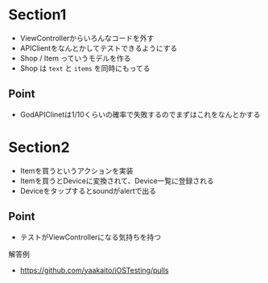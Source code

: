 # Section1
- ViewControllerからいろんなコードを外す
- APIClientをなんとかしてテストできるようにする
- Shop / Item っていうモデルを作る
- Shop は `text` と `items` を同時にもってる

## Point
- GodAPIClinetは1/10くらいの確率で失敗するのでまずはこれをなんとかする

# Section2
- Itemを買うというアクションを実装
- Itemを買うとDeviceに変換されて、Device一覧に登録される
- Deviceをタップするとsoundがalertで出る

## Point
- テストがViewControllerになる気持ちを持つ

解答例
- https://github.com/yaakaito/iOSTesting/pulls
